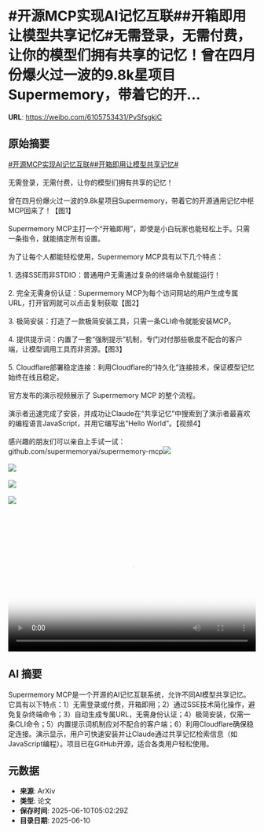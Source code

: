 # #开源MCP实现AI记忆互联##开箱即用让模型共享记忆#无需登录，无需付费，让你的模型们拥有共享的记忆！曾在四月份爆火过一波的9.8k星项目Supermemory，带着它的开...

**URL**: https://weibo.com/6105753431/PvSfsgkjC

## 原始摘要

<a href="https://m.weibo.cn/search?containerid=231522type%3D1%26t%3D10%26q%3D%23%E5%BC%80%E6%BA%90MCP%E5%AE%9E%E7%8E%B0AI%E8%AE%B0%E5%BF%86%E4%BA%92%E8%81%94%23&amp;extparam=%23%E5%BC%80%E6%BA%90MCP%E5%AE%9E%E7%8E%B0AI%E8%AE%B0%E5%BF%86%E4%BA%92%E8%81%94%23" data-hide=""><span class="surl-text">#开源MCP实现AI记忆互联#</span></a><a href="https://m.weibo.cn/search?containerid=231522type%3D1%26t%3D10%26q%3D%23%E5%BC%80%E7%AE%B1%E5%8D%B3%E7%94%A8%E8%AE%A9%E6%A8%A1%E5%9E%8B%E5%85%B1%E4%BA%AB%E8%AE%B0%E5%BF%86%23&amp;extparam=%23%E5%BC%80%E7%AE%B1%E5%8D%B3%E7%94%A8%E8%AE%A9%E6%A8%A1%E5%9E%8B%E5%85%B1%E4%BA%AB%E8%AE%B0%E5%BF%86%23" data-hide=""><span class="surl-text">#开箱即用让模型共享记忆#</span></a><br><br>无需登录，无需付费，让你的模型们拥有共享的记忆！<br><br>曾在四月份爆火过一波的9.8k星项目Supermemory，带着它的开源通用记忆中枢MCP回来了！【图1】<br><br>Supermemory MCP主打一个“开箱即用”，即使是小白玩家也能轻松上手。只需一条指令，就能搞定所有设置。<br><br>为了让每个人都能轻松使用，Supermemory MCP具有以下几个特点：<br><br>1. 选择SSE而非STDIO：普通用户无需通过复杂的终端命令就能运行！<br><br>2. 完全无需身份认证：Supermemory MCP为每个访问网站的用户生成专属URL，打开官网就可以点击复制获取【图2】<br><br>3. 极简安装：打造了一款极简安装工具，只需一条CLI命令就能安装MCP。<br><br>4. 提供提示词：内置了一套“强制提示”机制，专门对付那些极度不配合的客户端，让模型调用工具而非资源。【图3】<br><br>5. Cloudflare部署稳定连接：利用Cloudflare的“持久化”连接技术，保证模型记忆始终在线且稳定。<br><br>官方发布的演示视频展示了 Supermemory MCP 的整个流程。<br><br>演示者迅速完成了安装，并成功让Claude在“共享记忆”中搜索到了演示者最喜欢的编程语言JavaScript，并用它编写出“Hello World”。【视频4】<br><br>感兴趣的朋友们可以亲自上手试一试：github.com/supermemoryai/supermemory-mcp<img style="" src="https://tvax2.sinaimg.cn/large/006Fd7o3gy1i2a4mvhtwrj30xc0irh08.jpg" referrerpolicy="no-referrer"><br><br><img style="" src="https://tvax1.sinaimg.cn/large/006Fd7o3ly1i2a4oo4rtdj30zk0rn7d7.jpg" referrerpolicy="no-referrer"><br><br><img style="" src="https://tvax4.sinaimg.cn/large/006Fd7o3gy1i2a4mzq5ucj30os0csgqj.jpg" referrerpolicy="no-referrer"><br><br><img style="" src="https://tvax1.sinaimg.cn/large/006Fd7o3ly1i2a4ozc4ouj31hc0u0dim.jpg" referrerpolicy="no-referrer"><br><br><br clear="both"><div style="clear: both"></div><video controls="controls" poster="https://tvax4.sinaimg.cn/orj480/006Fd7o3ly1i2a4ozh1oej31hc0u0dim.jpg" style="width: 100%"><source src="https://f.video.weibocdn.com/o0/0mFMoPPolx08oVFCDLO001041200sMUH0E010.mp4?label=mp4_720p&amp;template=1280x720.25.0&amp;ori=0&amp;ps=1CwnkDw1GXwCQx&amp;Expires=1749535281&amp;ssig=FNKlqq7zN2&amp;KID=unistore,video"><source src="https://f.video.weibocdn.com/o0/OxDv63iAlx08oVFCuesg01041200e4xU0E010.mp4?label=mp4_hd&amp;template=852x480.25.0&amp;ori=0&amp;ps=1CwnkDw1GXwCQx&amp;Expires=1749535281&amp;ssig=pvPDqUu7lC&amp;KID=unistore,video"><source src="https://f.video.weibocdn.com/o0/kLiFvJpxlx08oVFBUsys010412008sEj0E010.mp4?label=mp4_ld&amp;template=640x360.25.0&amp;ori=0&amp;ps=1CwnkDw1GXwCQx&amp;Expires=1749535281&amp;ssig=9CTDJV5T2Q&amp;KID=unistore,video"><p>视频无法显示，请前往<a href="https://video.weibo.com/show?fid=1034%3A5175966432165952" target="_blank" rel="noopener noreferrer">微博视频</a>观看。</p></video>

## AI 摘要

Supermemory MCP是一个开源的AI记忆互联系统，允许不同AI模型共享记忆。它具有以下特点：1）无需登录或付费，开箱即用；2）通过SSE技术简化操作，避免复杂终端命令；3）自动生成专属URL，无需身份认证；4）极简安装，仅需一条CLI命令；5）内置提示词机制应对不配合的客户端；6）利用Cloudflare确保稳定连接。演示显示，用户可快速安装并让Claude通过共享记忆检索信息（如JavaScript编程）。项目已在GitHub开源，适合各类用户轻松使用。

## 元数据

- **来源**: ArXiv
- **类型**: 论文
- **保存时间**: 2025-06-10T05:02:29Z
- **目录日期**: 2025-06-10
